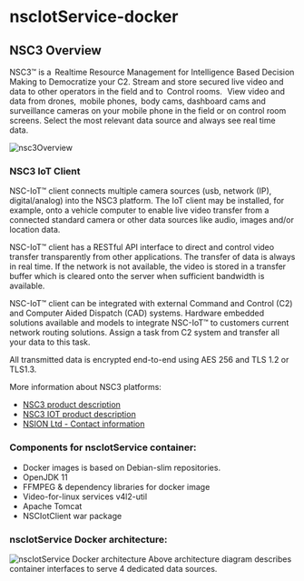 # nscIotService-docker



## NSC3 Overview

NSC3™ is a  Realtime Resource Management for Intelligence Based Decision Making to Democratize your C2. Stream and store secured live video and data to other operators in the field and to  Control rooms.   View video and data from drones,  mobile phones,  body cams, dashboard cams and surveillance cameras on your mobile phone in the field or on control room screens. Select the most relevant data source and always see real time data.   

![nsc3Overview](https://www.nsiontec.com/wp-content/uploads/2020/08/NSC3Overwiev-scaled-1-768x543.jpg)

### NSC3 IoT Client

NSC-IoT™ client connects multiple camera sources (usb, network
(IP), digital/analog) into the NSC3 platform. The IoT client may be
installed, for example, onto a vehicle computer to enable live video
transfer from a connected standard camera or other data sources
like audio, images and/or location data.

NSC-IoT™ client has a RESTful API interface to direct and control
video transfer transparently from other applications. The transfer of
data is always in real time. If the network is not available, the video
is stored in a transfer buffer which is cleared onto the server when
sufficient bandwidth is available.  

NSC-IoT™ client can be integrated with external Command
and Control (C2) and Computer Aided Dispatch (CAD)
systems. Hardware embedded solutions available and models to
integrate NSC-IoT™ to customers current network routing solutions.
Assign a task from C2 system and transfer all your data to this
task. 

All transmitted data is encrypted end-to-end using AES 256
and TLS 1.2 or TLS1.3.

More information about NSC3 platforms:
- [NSC3 product description](https://www.nsiontec.com/platform/)
- [NSC3 IOT product description](https://www.nsiontec.com/wp-content/uploads/2020/09/ProductSheets_IoT.pdf)
- [NSION Ltd - Contact information](https://www.nsiontec.com/company/contact/)

### Components for nscIotService container:
- Docker images is based on Debian-slim repositories.
- OpenJDK 11
- FFMPEG & dependency libraries for docker image
- Video-for-linux services v4l2-util
- Apache Tomcat
- NSCIotClient war package

### nscIotService Docker architecture:
![nscIotService Docker architecture](https://github.com/NSION/nscIotService---docker/blob/main/pictures/nscIotService-docker.png)
Above architecture diagram describes container interfaces to serve 4 dedicated data sources. 
